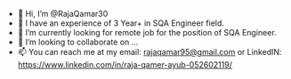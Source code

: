 - 👋 Hi, I’m @RajaQamar30
- 👀 I have an experience of 3 Year+ in SQA Engineer field.
- 🌱 I’m currently looking for remote job for the position of SQA Engineer.
- 💞️ I’m looking to collaborate on ...
- 📫 You can reach me at my email: rajaqamar95@gmail.com or LinkedIN: https://www.linkedin.com/in/raja-qamer-ayub-052602119/
 
<!---
RajaQamar30/RajaQamar30 is a ✨ special ✨ repository because its `README.md` (this file) appears on your GitHub profile.
You can click the Preview link to take a look at your changes.
--->
